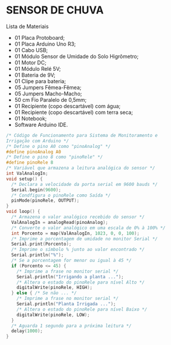 # SENSOR DE CHUVA
Lista de Materiais
- 01 Placa Protoboard;
- 01 Placa Arduino Uno R3;
- 01 Cabo USB;
- 01 Módulo Sensor de Umidade do Solo Higrômetro;
- 01 Motor DC;
- 01 Módulo Relé 5V;
- 01 Bateria de 9V;
- 01 Clipe para bateria;
- 05 Jumpers Fêmea-Fêmea;
- 05 Jumpers Macho-Macho;
- 50 cm Fio Paralelo de 0,5mm;
- 01 Recipiente (copo descartável) com água;
- 01 Recipiente (copo descartável) com terra seca;
- 01 Notebook;
- Software Arduino IDE.

```c
/* Código de Funcionamento para Sistema de Monitoramento e
Irrigação com Arduino */
/* Define o pino A0 como "pinoAnalog" */
#define pinoAnalog A0
/* Define o pino 8 como "pinoRele" */
#define pinoRele 8
/* Variável que armazena a leitura analógica do sensor */
int ValAnalogIn;
void setup() {
  /* Declara a velocidade da porta serial em 9600 bauds */
  Serial.begin(9600);
  /* Condfigura o pinoRele como Saída */
  pinMode(pinoRele, OUTPUT);
}
void loop() {
  /* Armazena o valor analógico recebido do sensor */
  ValAnalogIn = analogRead(pinoAnalog);
  /* Converte o valor analógico em uma escala de 0% à 100% */
  int Porcento = map(ValAnalogIn, 1023, 0, 0, 100);
  /* Imprime a porcentagem de umidade no monitor Serial */
  Serial.print(Porcento);
  /* Imprime o símbolo % junto ao valor encontrado */
  Serial.println("%");
  /* Se a porcentagem for menor ou igual à 45 */
  if (Porcento <= 45) {
    /* Imprime a frase no monitor serial */
    Serial.println("Irrigando a planta ...");
    /* Altera o estado do pinoRele para nível Alto */
    digitalWrite(pinoRele, HIGH);
  } else { /* Se não ... */
    /* Imprime a frase no monitor serial */
    Serial.println("Planta Irrigada ...");
    /* Altera o estado do pinoRele para nível Baixo */
    digitalWrite(pinoRele, LOW);
  }
  /* Aguarda 1 segundo para a próxima leitura */
  delay(1000);
}
```
